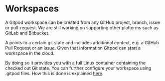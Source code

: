 # Workspaces

A Gitpod workspace can be created from any GitHub project, branch, issue or pull-request.
We are still working on supporting other plaftorms such as GitLab and Bitbucket.

A points to a certain git state and includes additional context, e.g. a GitHub Pull Request or an Issue.
Given that information Gitpod can start a workspace in the cloud. 

By doing so it provides you with a full Linux container containing the checked out Git state.
You can further configure your workspace using .gitpod files. How this is done is explained [here](./3_0_Configuration).